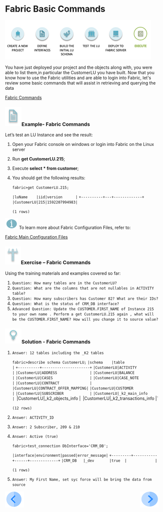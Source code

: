 # Fabric Basic Commands

![](/academy/Training_Level_1/04_fabric_runtime/images/fabric_execute_04.png)

You have just deployed your project and  the objects along with, you were able to list them,in particular the CustomerLU you have built. Now that you know how to use the Fabric utilities and are able to login into Fabric, let's review some basic commands that will assist in retrieving and querying  the data

[Fabric Commands](/articles/02_fabric_architecture/04_fabric_commands.md)



### ![](/academy/Training_Level_1/03_fabric_basic_LU/images/example.png)Example- Fabric Commands

Let’s test an LU Instance and see the result:

1. Open your Fabric console on  windows or login into Fabric on the Linux server

2. Run **get CustomerLU.215**;

3. Execute **select * from customer**;

4. You should get the following results:

   `fabric>get CustomerLU.215;`
   
   `|luName    |iid|version      |`
   `+----------+---+-------------+`
   `|CustomerLU|215|1592207994983|`

   `(1 rows)`



![](/academy/Training_Level_1/03_fabric_basic_LU/images/information.png) To learn more about Fabric Configuration Files, refer to: 

[Fabric Main Configuration Files](/articles/02_fabric_architecture/05_fabric_main_configuration_files.md)



### ![](/academy/Training_Level_1/03_fabric_basic_LU/images/Exercise.png)Exercise – Fabric Commands

Using the training materials and examples covered so far:

1. `Question: How many tables are in the CustomerLU?`
2. `Question: What are the columns that are not nullables in ACTIVITY table?`
3. `Question: How many subscribers has Customer 82? What are their IDs?`
4. `Question: What is the status of CRM_DB interface?`
5. `Advanced Question: Update the CUSTOMER.FIRST_NAME of Instance 215 to your own name . Perform a get CustomerLU.215 again , what will be the CUSTOMER.FIRST_NAME? How will you change it to source value?`

### ![](/academy/Training_Level_1/03_fabric_basic_LU/images/Solution.png)Solution - Fabric Commands

1. `Answer: 12 tables including the _K2 tables`

   `fabric>describe schema CustomerLU;`
   `|schema    |table                 |`
   `+----------+----------------------+`
   `|CustomerLU|ACTIVITY              |`
   `|CustomerLU|ADDRESS               |`
   `|CustomerLU|BALANCE               |`
   `|CustomerLU|CASES                 |`
   `|CustomerLU|CASE_NOTE             |`
   `|CustomerLU|CONTRACT              |`
   `|CustomerLU|CONTRACT_OFFER_MAPPING|`
   `|CustomerLU|CUSTOMER              |`
   `|CustomerLU|SUBSCRIBER            |`
   `|CustomerLU|_k2_main_info         |
   `|CustomerLU|_k2_objects_info      |`
   `|CustomerLU|_k2_transactions_info |`

   `(12 rows)`

2. `Answer: ACTIVITY_ID`

3. `Answer: 2 Subscriber, 209 & 210`

4. `Answer: Active (true)`

   `fabric>test_connection DbInterface='CRM_DB';`
   
   `|interface|environment|passed|error_message|`
   `+---------+-----------+------+-------------+`
   `|CRM_DB   |_dev       |true  |             |`

   `(1 rows)`

5. `Answer: My First Name, set syc force will be bring the data from source`

 [![Previous](/articles/images/Previous.png)](/academy/Training_Level_1/04_fabric_runtime/03_fabric_deployment.md)[<img align="right" width="60" height="54" src="/articles/images/Next.png">](/academy/Training_Level_1/04_fabric_runtime/04_fabric_basic_commands.md)

 

